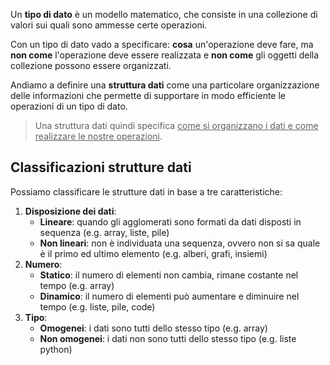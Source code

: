 Un **tipo di dato** è un modello matematico, che consiste in una collezione di valori sui quali sono ammesse certe operazioni.

Con un tipo di dato vado a specificare: **cosa** un'operazione deve fare, ma **non come** l'operazione deve essere realizzata e **non come** gli oggetti della collezione possono essere organizzati.

Andiamo a definire una **struttura dati** come una particolare organizzazione delle informazioni che permette di supportare in modo efficiente le operazioni di un tipo di dato.

>Una struttura dati quindi specifica <u>come si organizzano i dati e come realizzare le nostre operazioni</u>.

## Classificazioni strutture dati
Possiamo classificare le strutture dati in base a tre caratteristiche:
1. **Disposizione dei dati**:
	- **Lineare**: quando gli agglomerati sono formati da dati disposti in sequenza (e.g. array, liste, pile)
	- **Non lineari**: non è individuata una sequenza, ovvero non si sa quale è il primo ed ultimo elemento (e.g. alberi, grafi, insiemi)
2. **Numero**:
	- **Statico**: il numero di elementi non cambia, rimane costante nel tempo (e.g. array)
	- **Dinamico**: il numero di elementi può aumentare e diminuire nel tempo (e.g. liste, pile, code)
3. **Tipo**:
	- **Omogenei**: i dati sono tutti dello stesso tipo (e.g. array)
	- **Non omogenei**: i dati non sono tutti dello stesso tipo (e.g. liste python)
